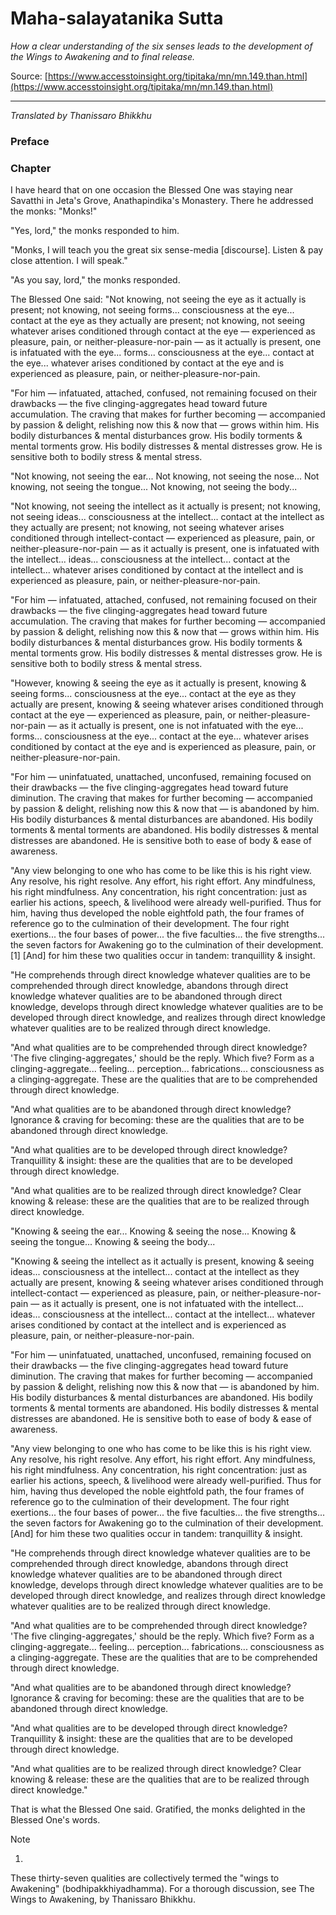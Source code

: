 # Maha-salayatanika Sutta

*How a clear understanding of the six senses leads to the development of the Wings to Awakening and to final release.*

Source: [https://www.accesstoinsight.org/tipitaka/mn/mn.149.than.html](https://www.accesstoinsight.org/tipitaka/mn/mn.149.than.html)

---

*Translated by Thanissaro Bhikkhu*

### Preface

### Chapter

I have heard that on one occasion the Blessed One was staying near Savatthi in Jeta's Grove, Anathapindika's Monastery. There he addressed the monks: "Monks!"

"Yes, lord," the monks responded to him.

"Monks, I will teach you the great six sense-media [discourse]. Listen & pay close attention. I will speak."

"As you say, lord," the monks responded.

The Blessed One said: "Not knowing, not seeing the eye as it actually is present; not knowing, not seeing forms... consciousness at the eye... contact at the eye as they actually are present; not knowing, not seeing whatever arises conditioned through contact at the eye — experienced as pleasure, pain, or neither-pleasure-nor-pain — as it actually is present, one is infatuated with the eye... forms... consciousness at the eye... contact at the eye... whatever arises conditioned by contact at the eye and is experienced as pleasure, pain, or neither-pleasure-nor-pain.

"For him — infatuated, attached, confused, not remaining focused on their drawbacks — the five clinging-aggregates head toward future accumulation. The craving that makes for further becoming — accompanied by passion & delight, relishing now this & now that — grows within him. His bodily disturbances & mental disturbances grow. His bodily torments & mental torments grow. His bodily distresses & mental distresses grow. He is sensitive both to bodily stress & mental stress.

"Not knowing, not seeing the ear... Not knowing, not seeing the nose... Not knowing, not seeing the tongue... Not knowing, not seeing the body...

"Not knowing, not seeing the intellect as it actually is present; not knowing, not seeing ideas... consciousness at the intellect... contact at the intellect as they actually are present; not knowing, not seeing whatever arises conditioned through intellect-contact — experienced as pleasure, pain, or neither-pleasure-nor-pain — as it actually is present, one is infatuated with the intellect... ideas... consciousness at the intellect... contact at the intellect... whatever arises conditioned by contact at the intellect and is experienced as pleasure, pain, or neither-pleasure-nor-pain.

"For him — infatuated, attached, confused, not remaining focused on their drawbacks — the five clinging-aggregates head toward future accumulation. The craving that makes for further becoming — accompanied by passion & delight, relishing now this & now that — grows within him. His bodily disturbances & mental disturbances grow. His bodily torments & mental torments grow. His bodily distresses & mental distresses grow. He is sensitive both to bodily stress & mental stress.

"However, knowing & seeing the eye as it actually is present, knowing & seeing forms... consciousness at the eye... contact at the eye as they actually are present, knowing & seeing whatever arises conditioned through contact at the eye — experienced as pleasure, pain, or neither-pleasure-nor-pain — as it actually is present, one is not infatuated with the eye... forms... consciousness at the eye... contact at the eye... whatever arises conditioned by contact at the eye and is experienced as pleasure, pain, or neither-pleasure-nor-pain.

"For him — uninfatuated, unattached, unconfused, remaining focused on their drawbacks — the five clinging-aggregates head toward future diminution. The craving that makes for further becoming — accompanied by passion & delight, relishing now this & now that — is abandoned by him. His bodily disturbances & mental disturbances are abandoned. His bodily torments & mental torments are abandoned. His bodily distresses & mental distresses are abandoned. He is sensitive both to ease of body & ease of awareness.

"Any view belonging to one who has come to be like this is his right view. Any resolve, his right resolve. Any effort, his right effort. Any mindfulness, his right mindfulness. Any concentration, his right concentration: just as earlier his actions, speech, & livelihood were already well-purified. Thus for him, having thus developed the noble eightfold path, the four frames of reference go to the culmination of their development. The four right exertions... the four bases of power... the five faculties... the five strengths... the seven factors for Awakening go to the culmination of their development.[1] [And] for him these two qualities occur in tandem: tranquillity & insight.

"He comprehends through direct knowledge whatever qualities are to be comprehended through direct knowledge, abandons through direct knowledge whatever qualities are to be abandoned through direct knowledge, develops through direct knowledge whatever qualities are to be developed through direct knowledge, and realizes through direct knowledge whatever qualities are to be realized through direct knowledge.

"And what qualities are to be comprehended through direct knowledge? 'The five clinging-aggregates,' should be the reply. Which five? Form as a clinging-aggregate... feeling... perception... fabrications... consciousness as a clinging-aggregate. These are the qualities that are to be comprehended through direct knowledge.

"And what qualities are to be abandoned through direct knowledge? Ignorance & craving for becoming: these are the qualities that are to be abandoned through direct knowledge.

"And what qualities are to be developed through direct knowledge? Tranquillity & insight: these are the qualities that are to be developed through direct knowledge.

"And what qualities are to be realized through direct knowledge? Clear knowing & release: these are the qualities that are to be realized through direct knowledge.

"Knowing & seeing the ear... Knowing & seeing the nose... Knowing & seeing the tongue... Knowing & seeing the body...

"Knowing & seeing the intellect as it actually is present, knowing & seeing ideas... consciousness at the intellect... contact at the intellect as they actually are present, knowing & seeing whatever arises conditioned through intellect-contact — experienced as pleasure, pain, or neither-pleasure-nor-pain — as it actually is present, one is not infatuated with the intellect... ideas... consciousness at the intellect... contact at the intellect... whatever arises conditioned by contact at the intellect and is experienced as pleasure, pain, or neither-pleasure-nor-pain.

"For him — uninfatuated, unattached, unconfused, remaining focused on their drawbacks — the five clinging-aggregates head toward future diminution. The craving that makes for further becoming — accompanied by passion & delight, relishing now this & now that — is abandoned by him. His bodily disturbances & mental disturbances are abandoned. His bodily torments & mental torments are abandoned. His bodily distresses & mental distresses are abandoned. He is sensitive both to ease of body & ease of awareness.

"Any view belonging to one who has come to be like this is his right view. Any resolve, his right resolve. Any effort, his right effort. Any mindfulness, his right mindfulness. Any concentration, his right concentration: just as earlier his actions, speech, & livelihood were already well-purified. Thus for him, having thus developed the noble eightfold path, the four frames of reference go to the culmination of their development. The four right exertions... the four bases of power... the five faculties... the five strengths... the seven factors for Awakening go to the culmination of their development. [And] for him these two qualities occur in tandem: tranquillity & insight.

"He comprehends through direct knowledge whatever qualities are to be comprehended through direct knowledge, abandons through direct knowledge whatever qualities are to be abandoned through direct knowledge, develops through direct knowledge whatever qualities are to be developed through direct knowledge, and realizes through direct knowledge whatever qualities are to be realized through direct knowledge.

"And what qualities are to be comprehended through direct knowledge? 'The five clinging-aggregates,' should be the reply. Which five? Form as a clinging-aggregate... feeling... perception... fabrications... consciousness as a clinging-aggregate. These are the qualities that are to be comprehended through direct knowledge.

"And what qualities are to be abandoned through direct knowledge? Ignorance & craving for becoming: these are the qualities that are to be abandoned through direct knowledge.

"And what qualities are to be developed through direct knowledge? Tranquillity & insight: these are the qualities that are to be developed through direct knowledge.

"And what qualities are to be realized through direct knowledge? Clear knowing & release: these are the qualities that are to be realized through direct knowledge."

That is what the Blessed One said. Gratified, the monks delighted in the Blessed One's words.

Note

1.

These thirty-seven qualities are collectively termed the "wings to Awakening" (bodhipakkhiyadhamma). For a thorough discussion, see The Wings to Awakening, by Thanissaro Bhikkhu.